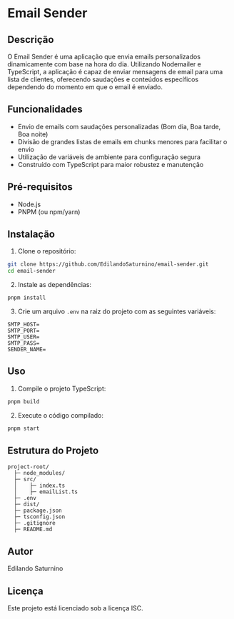 # Email Sender

## Descrição

O Email Sender é uma aplicação que envia emails personalizados dinamicamente com base na hora do dia. Utilizando Nodemailer e TypeScript, a aplicação é capaz de enviar mensagens de email para uma lista de clientes, oferecendo saudações e conteúdos específicos dependendo do momento em que o email é enviado.

## Funcionalidades

- Envio de emails com saudações personalizadas (Bom dia, Boa tarde, Boa noite)
- Divisão de grandes listas de emails em chunks menores para facilitar o envio
- Utilização de variáveis de ambiente para configuração segura
- Construído com TypeScript para maior robustez e manutenção

## Pré-requisitos

- Node.js
- PNPM (ou npm/yarn)

## Instalação

1. Clone o repositório:

```bash
git clone https://github.com/EdilandoSaturnino/email-sender.git
cd email-sender
```

2. Instale as dependências:

```bash
pnpm install
```

3. Crie um arquivo `.env` na raiz do projeto com as seguintes variáveis:

```env
SMTP_HOST=
SMTP_PORT=
SMTP_USER=
SMTP_PASS=
SENDER_NAME=
```

## Uso

1. Compile o projeto TypeScript:

```bash
pnpm build
```

2. Execute o código compilado:

```bash
pnpm start
```

## Estrutura do Projeto

```
project-root/
  ├─ node_modules/
  ├─ src/
  │    ├─ index.ts
  │    ├─ emailList.ts
  ├─ .env
  ├─ dist/
  ├─ package.json
  ├─ tsconfig.json
  ├─ .gitignore
  ├─ README.md
```

## Autor

Edilando Saturnino

## Licença

Este projeto está licenciado sob a licença ISC.